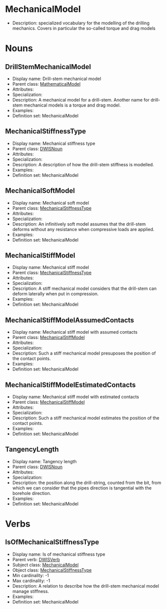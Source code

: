 # MechanicalModel<!-- DEFINITION SET HEADER -->
- Description: specialized vocabulary for the modelling of the drilling mechanics. Covers in particular the so-called torque and drag models
# Nouns
## DrillStemMechanicalModel <!-- NOUN -->
- Display name: Drill-stem mechanical model
- Parent class: [MathematicalModel](./Model.md#MathematicalModel)
- Attributes:
- Specialization:
- Description: A mechanical model for a drill-stem. Another name for drill-stem mechanical models is a torque and drag model.
- Examples:
- Definition set: MechanicalModel
## MechanicalStiffnessType <!-- NOUN -->
- Display name: Mechanical stiffness type
- Parent class: [DWISNoun](./DWISSemantics.md#DWISNoun)
- Attributes:
- Specialization:
- Description: A description of how the drill-stem stiffness is modelled.
- Examples:
- Definition set: MechanicalModel
## MechanicalSoftModel <!-- NOUN -->
- Display name: Mechanical soft model
- Parent class: [MechanicalStiffnessType](./MechanicalModel.md#MechanicalStiffnessType)
- Attributes:
- Specialization:
- Description: An infinitively soft model assumes that the drill-stem deforms without any resistance when compressive loads are applied.
- Examples:
- Definition set: MechanicalModel
## MechanicalStiffModel <!-- NOUN -->
- Display name: Mechanical stiff model
- Parent class: [MechanicalStiffnessType](./MechanicalModel.md#MechanicalStiffnessType)
- Attributes:
- Specialization:
- Description: A stiff mechanical model considers that the drill-stem can deform laterally when put in compression.
- Examples:
- Definition set: MechanicalModel
## MechanicalStiffModelAssumedContacts <!-- NOUN -->
- Display name: Mechanical stiff model with assumed contacts
- Parent class: [MechanicalStiffModel](./MechanicalModel.md#MechanicalStiffModel)
- Attributes:
- Specialization:
- Description: Such a stiff mechanical model presuposes the position of the contact points.
- Examples:
- Definition set: MechanicalModel
## MechanicalStiffModelEstimatedContacts <!-- NOUN -->
- Display name: Mechanical stiff model with estimated contacts
- Parent class: [MechanicalStiffModel](./MechanicalModel.md#MechanicalStiffModel)
- Attributes:
- Specialization:
- Description: Such a stiff mechanical model estimates the position of the contact points.
- Examples:
- Definition set: MechanicalModel
## TangencyLength <!-- NOUN -->
- Display name: Tangency length
- Parent class: [DWISNoun](./DWISSemantics.md#DWISNoun)
- Attributes:
- Specialization:
- Description: the position along the drill-string, counted from the bit, from which we can consider that the pipes direction is tangential with the borehole direction.
- Examples:
- Definition set: MechanicalModel
# Verbs
## IsOfMechanicalStiffnessType <!-- VERB -->
- Display name: Is of mechanical stiffness type
- Parent verb: [DWISVerb](./DWISSemantics.md#DWISVerb)
- Subject class: [MechanicalModel](./.md#MechanicalModel)
- Object class: [MechanicalStiffnessType](./MechanicalModel.md#MechanicalStiffnessType)
- Min cardinality: -1
- Max cardinality: -1
- Description: A relation to describe how the drill-stem mechanical model manage stiffness.
- Examples: 
- Definition set: MechanicalModel
